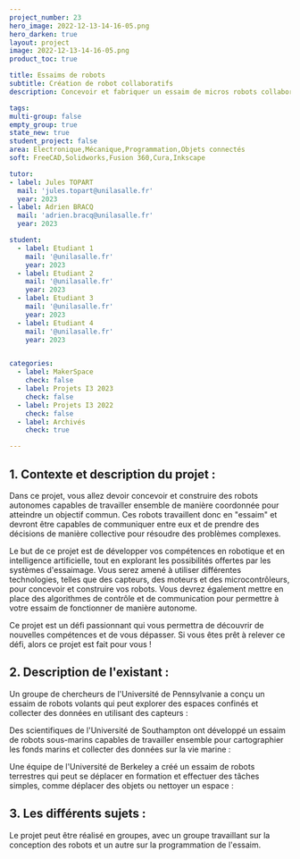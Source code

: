 ```yaml
---
project_number: 23
hero_image: 2022-12-13-14-16-05.png
hero_darken: true
layout: project
image: 2022-12-13-14-16-05.png
product_toc: true

title: Essaims de robots
subtitle: Création de robot collaboratifs
description: Concevoir et fabriquer un essaim de micros robots collaboratifs  

tags: 
multi-group: false
empty_group: true
state_new: true
student_project: false
area: Electronique,Mécanique,Programmation,Objets connectés
soft: FreeCAD,Solidworks,Fusion 360,Cura,Inkscape

tutor:
- label: Jules TOPART
  mail: 'jules.topart@unilasalle.fr'
  year: 2023
- label: Adrien BRACQ
  mail: 'adrien.bracq@unilasalle.fr'
  year: 2023

student:
  - label: Etudiant 1
    mail: '@unilasalle.fr'
    year: 2023
  - label: Etudiant 2
    mail: '@unilasalle.fr'
    year: 2023
  - label: Etudiant 3
    mail: '@unilasalle.fr'
    year: 2023
  - label: Etudiant 4
    mail: '@unilasalle.fr'
    year: 2023


categories:
  - label: MakerSpace
    check: false
  - label: Projets I3 2023
    check: false
  - label: Projets I3 2022
    check: false
  - label: Archivés
    check: true

---
```


## 1. Contexte et description du projet :

Dans ce projet, vous allez devoir concevoir et construire des robots autonomes capables de travailler ensemble de manière coordonnée pour atteindre un objectif commun. Ces robots travaillent donc en "essaim" et devront être capables de communiquer entre eux et de prendre des décisions de manière collective pour résoudre des problèmes complexes.

Le but de ce projet est de développer vos compétences en robotique et en intelligence artificielle, tout en explorant les possibilités offertes par les systèmes d'essaimage. Vous serez amené à utiliser différentes technologies, telles que des capteurs, des moteurs et des microcontrôleurs, pour concevoir et construire vos robots. Vous devrez également mettre en place des algorithmes de contrôle et de communication pour permettre à votre essaim de fonctionner de manière autonome.

Ce projet est un défi passionnant qui vous permettra de découvrir de nouvelles compétences et de vous dépasser. Si vous êtes prêt à relever ce défi, alors ce projet est fait pour vous !

## 2. Description de l'existant :

Un groupe de chercheurs de l'Université de Pennsylvanie a conçu un essaim de robots volants qui peut explorer des espaces confinés et collecter des données en utilisant des capteurs : [](https://www.leblogduwis.com/des-robots-volants-jouant-le-theme-de-james-bond/)

Des scientifiques de l'Université de Southampton ont développé un essaim de robots sous-marins capables de travailler ensemble pour cartographier les fonds marins et collecter des données sur la vie marine : [](https://ocean.soton.ac.uk/driftcam)

Une équipe de l'Université de Berkeley a créé un essaim de robots terrestres qui peut se déplacer en formation et effectuer des tâches simples, comme déplacer des objets ou nettoyer un espace : [](https://arxiv.org/abs/2206.14349)

## 3. Les différents sujets :

Le projet peut être réalisé en groupes, avec un groupe travaillant sur la conception des robots et un autre sur la programmation de l'essaim.